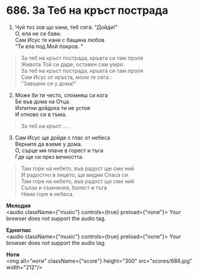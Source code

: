 # 686. За Теб на кръст пострада  

1. Чуй тоз зов що кани, теб сега: "Дойди!"  
О, ела не се бави.  
Сам Исус те кани с бащина любов  
"Ти ела под Мой покров. "  

> За теб на кръст пострада, кръвта си там проля  
> Живота Той си даде, оставен сам умря.  
> За теб на кръст пострада, кръвта си там проля  
> Сам Исус от кръста, моли те сега :  
> "Завърни се у дома!"  

2. Може би ти често, спомняш си кога  
Бе във дома на Отца.  
Изпитни дойдоха ти не устоя  
И отново си в тъма.  

> За теб на кръст ... .  

3. Сам Исус ще дойде с глас от небеса  
Верните да вземе у дома.  
О, сърце ми плаче в горест и тъга  
Где ще си през вечността.  

> Там горе на небето, във радост ще сме ний  
> И радостно в лицето, ще видим Спаса си  
> Там горе на небето, във радост ще сме ний  
> Сълзи и съмнения, болест и тъга  
> Няма горе в небеса.  

__Мелодия__  
<audio className={"music"} controls={true} preload={"none"}><source src="mp3/686.mp3" type="audio/mpeg"/>
Your browser does not support the audio tag.
</audio>  

__Едноглас__  
<audio className={"music"} controls={true} preload={"none"}><source src="transp/686.mp3" type="audio/mpeg"/>
Your browser does not support the audio tag.
</audio>  

__Ноти__  
<img alt="ноти" className={"score"} height="300" src="scores/686.jpg" width="212"/>

